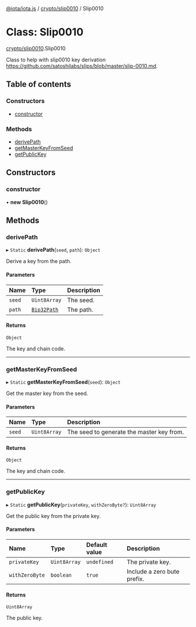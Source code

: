 [@iota/iota.js](../README.md) / [crypto/slip0010](../modules/crypto_slip0010.md) / Slip0010

# Class: Slip0010

[crypto/slip0010](../modules/crypto_slip0010.md).Slip0010

Class to help with slip0010 key derivation
https://github.com/satoshilabs/slips/blob/master/slip-0010.md.

## Table of contents

### Constructors

- [constructor](crypto_slip0010.Slip0010.md#constructor)

### Methods

- [derivePath](crypto_slip0010.Slip0010.md#derivepath)
- [getMasterKeyFromSeed](crypto_slip0010.Slip0010.md#getmasterkeyfromseed)
- [getPublicKey](crypto_slip0010.Slip0010.md#getpublickey)

## Constructors

### constructor

• **new Slip0010**()

## Methods

### derivePath

▸ `Static` **derivePath**(`seed`, `path`): `Object`

Derive a key from the path.

#### Parameters

| Name | Type | Description |
| :------ | :------ | :------ |
| `seed` | `Uint8Array` | The seed. |
| `path` | [`Bip32Path`](crypto_bip32Path.Bip32Path.md) | The path. |

#### Returns

`Object`

The key and chain code.

___

### getMasterKeyFromSeed

▸ `Static` **getMasterKeyFromSeed**(`seed`): `Object`

Get the master key from the seed.

#### Parameters

| Name | Type | Description |
| :------ | :------ | :------ |
| `seed` | `Uint8Array` | The seed to generate the master key from. |

#### Returns

`Object`

The key and chain code.

___

### getPublicKey

▸ `Static` **getPublicKey**(`privateKey`, `withZeroByte?`): `Uint8Array`

Get the public key from the private key.

#### Parameters

| Name | Type | Default value | Description |
| :------ | :------ | :------ | :------ |
| `privateKey` | `Uint8Array` | `undefined` | The private key. |
| `withZeroByte` | `boolean` | `true` | Include a zero bute prefix. |

#### Returns

`Uint8Array`

The public key.
